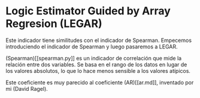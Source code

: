 # Logic Estimator Guided by Array Regresion (LEGAR)

Este indicador tiene similitudes con el indicador de Spearman. Empecemos introduciendo el indicador de Spearman y luego pasaremos a LEGAR.

(Spearman)[[spearman.py]] es un indicador de correlación que mide la relación entre dos variables. Se basa en el rango de los datos en lugar de los valores absolutos, lo que lo hace menos sensible a los valores atípicos.

Este coeficiente es muy parecido al coeficiente (AR)[[ar.md]], inventado por mi (David Ragel).
